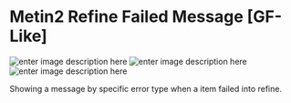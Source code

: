 # Metin2 Refine Failed Message [GF-Like]

![enter image description here](http://i.epvpimg.com/t4gGdab.png)
![enter image description here](http://i.epvpimg.com/0NjCaab.png)
![enter image description here](http://i.epvpimg.com/bgo8dab.png)

Showing a message by specific error type when a item failed into refine.
